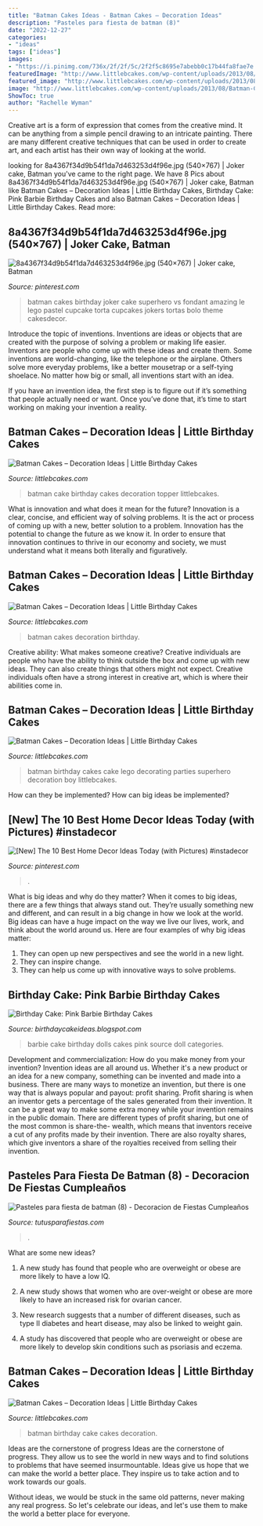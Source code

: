 ```yaml
---
title: "Batman Cakes Ideas - Batman Cakes – Decoration Ideas"
description: "Pasteles para fiesta de batman (8)"
date: "2022-12-27"
categories:
- "ideas"
tags: ["ideas"]
images:
- "https://i.pinimg.com/736x/2f/2f/5c/2f2f5c8695e7abebb0c17b44fa8fae7e.jpg"
featuredImage: "http://www.littlebcakes.com/wp-content/uploads/2013/08/Batman-Birthday-Cakes-Images.jpg"
featured_image: "http://www.littlebcakes.com/wp-content/uploads/2013/08/Batman-Cakes-Images.jpg"
image: "http://www.littlebcakes.com/wp-content/uploads/2013/08/Batman-Cake-Images.jpg"
ShowToc: true
author: "Rachelle Wyman"
---
```



Creative art is a form of expression that comes from the creative mind. It can be anything from a simple pencil drawing to an intricate painting. There are many different creative techniques that can be used in order to create art, and each artist has their own way of looking at the world.

	

		
looking for 8a4367f34d9b54f1da7d463253d4f96e.jpg (540×767) | Joker cake, Batman you've came to the right page. We have 8 Pics about 8a4367f34d9b54f1da7d463253d4f96e.jpg (540×767) | Joker cake, Batman like Batman Cakes – Decoration Ideas | Little Birthday Cakes, Birthday Cake: Pink Barbie Birthday Cakes and also Batman Cakes – Decoration Ideas | Little Birthday Cakes. Read more:
		
    
## 8a4367f34d9b54f1da7d463253d4f96e.jpg (540×767) | Joker Cake, Batman

<img loading=lazy src="https://i.pinimg.com/736x/07/4f/5e/074f5e2c5cd709322b0bf88aadef283f--batman-birthday-batman-party.jpg" onerror="this.onerror=null;this.src='https://tse3.mm.bing.net/th?id=OIP.aJAKpLrxjO9SUXjalxop9ADREp&amp;pid=15.1';" alt="8a4367f34d9b54f1da7d463253d4f96e.jpg (540×767) | Joker cake, Batman">

_Source: pinterest.com_

>batman cakes birthday joker cake superhero vs fondant amazing le lego pastel cupcake torta cupcakes jokers tortas bolo theme cakesdecor. 

	

Introduce the topic of inventions.
Inventions are ideas or objects that are created with the purpose of solving a problem or making life easier. Inventors are people who come up with these ideas and create them.
Some inventions are world-changing, like the telephone or the airplane. Others solve more everyday problems, like a better mousetrap or a self-tying shoelace. No matter how big or small, all inventions start with an idea.

If you have an invention idea, the first step is to figure out if it’s something that people actually need or want. Once you’ve done that, it’s time to start working on making your invention a reality.

    
## Batman Cakes – Decoration Ideas | Little Birthday Cakes

<img loading=lazy src="http://www.littlebcakes.com/wp-content/uploads/2013/08/Batman-Cake-Images.jpg" onerror="this.onerror=null;this.src='https://tse4.mm.bing.net/th?id=OIP.I9QOLChsTgkmlNLH70vEvgHaE6&amp;pid=15.1';" alt="Batman Cakes – Decoration Ideas | Little Birthday Cakes">

_Source: littlebcakes.com_

>batman cake birthday cakes decoration topper littlebcakes. 

	

What is innovation and what does it mean for the future?
Innovation is a clear, concise, and efficient way of solving problems. It is the act or process of coming up with a new, better solution to a problem. Innovation has the potential to change the future as we know it. In order to ensure that innovation continues to thrive in our economy and society, we must understand what it means both literally and figuratively.

    
## Batman Cakes – Decoration Ideas | Little Birthday Cakes

<img loading=lazy src="http://www.littlebcakes.com/wp-content/uploads/2013/08/Batman-Cakes-Images.jpg" onerror="this.onerror=null;this.src='https://tse3.mm.bing.net/th?id=OIP.YztuGIwHzfOy1faAhz8bCgHaFj&amp;pid=15.1';" alt="Batman Cakes – Decoration Ideas | Little Birthday Cakes">

_Source: littlebcakes.com_

>batman cakes decoration birthday. 

	

Creative ability: What makes someone creative?
Creative individuals are people who have the ability to think outside the box and come up with new ideas. They can also create things that others might not expect. Creative individuals often have a strong interest in creative art, which is where their abilities come in.

    
## Batman Cakes – Decoration Ideas | Little Birthday Cakes

<img loading=lazy src="http://www.littlebcakes.com/wp-content/uploads/2013/08/Batman-Birthday-Cakes-Images.jpg" onerror="this.onerror=null;this.src='https://tse3.mm.bing.net/th?id=OIP.PT92tdEvuwZL-nLPj1NDmgHaJ4&amp;pid=15.1';" alt="Batman Cakes – Decoration Ideas | Little Birthday Cakes">

_Source: littlebcakes.com_

>batman birthday cakes cake lego decorating parties superhero decoration boy littlebcakes. 

	

How can they be implemented?
How can big ideas be implemented?

    
## [New] The 10 Best Home Decor Ideas Today (with Pictures) #instadecor

<img loading=lazy src="https://i.pinimg.com/736x/2f/2f/5c/2f2f5c8695e7abebb0c17b44fa8fae7e.jpg" onerror="this.onerror=null;this.src='https://tse3.mm.bing.net/th?id=OIP.JoHLN61R3WInSqmmktTeTgHaHa&amp;pid=15.1';" alt="[New] The 10 Best Home Decor Ideas Today (with Pictures) #instadecor">

_Source: pinterest.com_

>. 

	

What is big ideas and why do they matter?
When it comes to big ideas, there are a few things that always stand out. They’re usually something new and different, and can result in a big change in how we look at the world. Big ideas can have a huge impact on the way we live our lives, work, and think about the world around us. Here are four examples of why big ideas matter: 
1. They can open up new perspectives and see the world in a new light.
2. They can inspire change.
3. They can help us come up with innovative ways to solve problems.

    
## Birthday Cake: Pink Barbie Birthday Cakes

<img loading=lazy src="http://3.bp.blogspot.com/-gMXtUDNaUII/TWGtxT8rKEI/AAAAAAAAC8U/irRWy2PhS5Q/s1600/hot-pink-barbie-cake.JPG" onerror="this.onerror=null;this.src='https://tse4.mm.bing.net/th?id=OIP.BI7bB4az6BrKE3pmIOf-XQHaJ4&amp;pid=15.1';" alt="Birthday Cake: Pink Barbie Birthday Cakes">

_Source: birthdaycakeideas.blogspot.com_

>barbie cake birthday dolls cakes pink source doll categories. 

	

Development and commercialization: How do you make money from your invention?
Invention ideas are all around us. Whether it's a new product or an idea for a new company, something can be invented and made into a business. There are many ways to monetize an invention, but there is one way that is always popular and payout: profit sharing. Profit sharing is when an inventor gets a percentage of the sales generated from their invention. It can be a great way to make some extra money while your invention remains in the public domain. There are different types of profit sharing, but one of the most common is share-the- wealth, which means that inventors receive a cut of any profits made by their invention. There are also royalty shares, which give inventors a share of the royalties received from selling their invention.

    
## Pasteles Para Fiesta De Batman (8) - Decoracion De Fiestas Cumpleaños

<img loading=lazy src="https://tutusparafiestas.com/wp-content/uploads/2016/02/Pasteles-para-fiesta-de-batman-8.jpg" onerror="this.onerror=null;this.src='https://tse3.mm.bing.net/th?id=OIP.P-js9QRkE8Km_VSSHvJq2AHaKa&amp;pid=15.1';" alt="Pasteles para fiesta de batman (8) - Decoracion de Fiestas Cumpleaños">

_Source: tutusparafiestas.com_

>. 

	

What are some new ideas?
1. A new study has found that people who are overweight or obese are more likely to have a low IQ.
2. A new study shows that women who are over-weight or obese are more likely to have an increased risk for ovarian cancer.

3. New research suggests that a number of different diseases, such as type II diabetes and heart disease, may also be linked to weight gain.

4. A study has discovered that people who are overweight or obese are more likely to develop skin conditions such as psoriasis and eczema.

    
## Batman Cakes – Decoration Ideas | Little Birthday Cakes

<img loading=lazy src="http://www.littlebcakes.com/wp-content/uploads/2013/08/Batman-Birthday-Cake-Ideas.jpg" onerror="this.onerror=null;this.src='https://tse2.mm.bing.net/th?id=OIP.QayRJse0eLGWBWIAzCtffgHaFK&amp;pid=15.1';" alt="Batman Cakes – Decoration Ideas | Little Birthday Cakes">

_Source: littlebcakes.com_

>batman birthday cake cakes decoration. 

	

Ideas are the cornerstone of progress
Ideas are the cornerstone of progress. They allow us to see the world in new ways and to find solutions to problems that have seemed insurmountable.
Ideas give us hope that we can make the world a better place. They inspire us to take action and to work towards our goals.

Without ideas, we would be stuck in the same old patterns, never making any real progress. So let's celebrate our ideas, and let's use them to make the world a better place for everyone.

